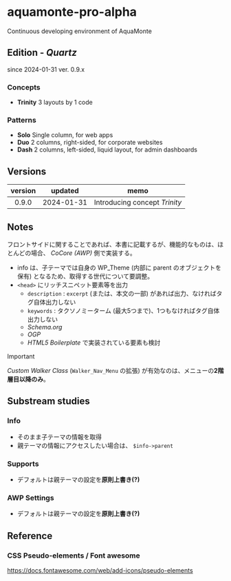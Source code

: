 # aquamonte-pro-alpha
Continuous developing environment of AquaMonte

## Edition - _Quartz_
since 2024-01-31
ver. 0.9.x

### Concepts
* **Trinity** 3 layouts by 1 code

### Patterns
* **Solo** Single column, for web apps
* **Duo** 2 columns, right-sided, for corporate websites
* **Dash** 2 columns, left-sided, liquid layout, for admin dashboards

## Versions
| version | updated | memo |
|:---:|:---:|---|
| 0.9.0 | 2024-01-31 | Introducing concept _Trinity_ |

## Notes
フロントサイドに関することであれば、本書に記載するが、機能的なものは、ほとんどの場合、 _CoCore (AWP)_ 側で実装する。

- info は、子テーマでは自身の WP_Theme (内部に parent のオブジェクトを保有) となるため、取得する世代について要調整。
- `<head>` にリッチスニペット要素等を出力
    - `description` : `excerpt` (または、本文の一部) があれば出力、なければタグ自体出力しない
    - `keywords` : タクソノミーターム (最大5つまで)、1つもなければタグ自体出力しない
    - _Schema.org_
    - _OGP_
    - _HTML5 Boilerplate_ で実装されている要素も検討

> [!IMPORTANT]
> _Custom Walker Class_ (`Walker_Nav_Menu` の拡張) が有効なのは、メニューの**2階層目以降のみ**。

## Substream studies
### Info
* そのまま子テーマの情報を取得
* 親テーマの情報にアクセスしたい場合は、 `$info->parent`

### Supports
* デフォルトは親テーマの設定を**原則上書き(?)**

### AWP Settings
* デフォルトは親テーマの設定を**原則上書き(?)**

## Reference
### CSS Pseudo-elements / Font awesome
https://docs.fontawesome.com/web/add-icons/pseudo-elements

